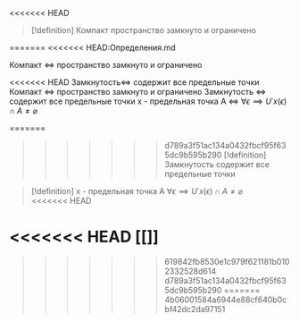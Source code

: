 <<<<<<< HEAD

> [!definition] Компакт
> пространство замкнуто и ограничено

=======
<<<<<<< HEAD:Определения.md

Компакт <=>  пространство замкнуто и ограничено


<<<<<<< HEAD
Замкнутость<=>  содержит все предельные точки
Компакт <=> пространство замкнуто и ограничено
Замкнутость <=> содержит все предельные точки
x - предельная точка A <=> $\forall \epsilon \implies  U˙{x}(\epsilon) \cap A \neq \varnothing$   



=======
>>>>>>> d789a3f51ac134a0432fbcf95f635dc9b595b290
 > [!definition] Замкнутость
>  содержит все предельные точки


> [!definition] x - предельная точка A
>  $\forall \epsilon \implies  U˙{x}(\epsilon) \cap A \neq \varnothing$    
<<<<<<< HEAD


<<<<<<< HEAD
[[]]
=======
>>>>>>> 619842fb8530e1c979f621181b0102332528d614
>>>>>>> d789a3f51ac134a0432fbcf95f635dc9b595b290
=======
>>>>>>> 4b06001584a6944e88cf640b0cbf42dc2da97151

